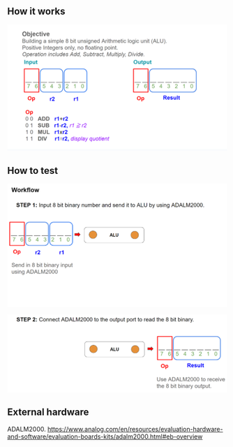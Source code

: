 <!---

This file is used to generate your project datasheet. Please fill in the information below and delete any unused
sections.

You can also include images in this folder and reference them in the markdown. Each image must be less than
512 kb in size, and the combined size of all images must be less than 1 MB.
-->

## How it works
![](images/1.png)




## How to test
![](images/2.png)

![](images/3.png)














## External hardware
ADALM2000. <https://www.analog.com/en/resources/evaluation-hardware-and-software/evaluation-boards-kits/adalm2000.html#eb-overview>
